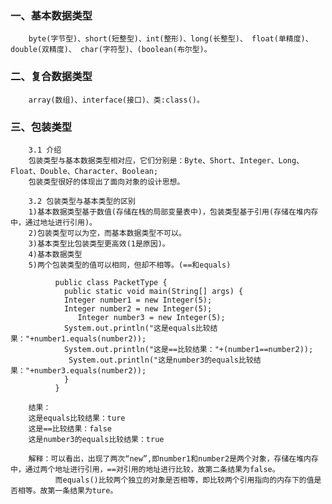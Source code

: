 ### 一、基本数据类型
        byte(字节型)、short(短整型)、int(整形)、long(长整型)、 float(单精度)、double(双精度)、 char(字符型)、(boolean(布尔型)。
### 二、复合数据类型
        array(数组)、interface(接口)、类:class()。
### 三、包装类型
        3.1 介绍
        包装类型与基本数据类型相对应，它们分别是：Byte、Short、Integer、Long、Float、Double、Character、Boolean;
        包装类型很好的体现出了面向对象的设计思想。
        
        3.2 包装类型与基本类型的区别
        1)基本数据类型基于数值(存储在栈的局部变量表中)，包装类型基于引用(存储在堆内存中，通过地址进行引用)。
        2)包装类型可以为空，而基本数据类型不可以。
        3)基本类型比包装类型更高效(1是原因)。
        4)基本数据类型
        5)两个包装类型的值可以相同，但却不相等。(==和equals)
```
          public class PacketType {                                                           
	        public static void main(String[] args) {                                      
	      	Integer number1 = new Integer(5);                                              
	      	Integer number2 = new Integer(5);                                              
               Integer number3 = new Integer(5);                                                                                             
	      	System.out.println("这是equals比较结果："+number1.equals(number2));             
	      	System.out.println("这是==比较结果："+(number1==number2));                     
             System.out.println("这是number3的equals比较结果："+number3.equals(number2));    
	        }                                                                             
          }                                                                                  
```
        
        结果：
        这是equals比较结果：ture
        这是==比较结果：false
        这是number3的equals比较结果：true
        
        解释：可以看出，出现了两次“new”,即number1和number2是两个对象，存储在堆内存中，通过两个地址进行引用，==对引用的地址进行比较，故第二条结果为false。
              而equals()比较两个独立的对象是否相等，即比较两个引用指向的内存下的值是否相等。故第一条结果为ture。
             
